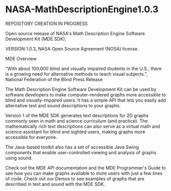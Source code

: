 # NASA-MathDescriptionEngine1.0.3

REPOSITORY CREATION IN PROGRESS

Open source release of NASA's Math Description Engine Software Development Kit (MDE SDK),

  VERSION 1.0.3, NASA Open Source Agreement (NOSA) license. 

MDE Overview

"With about 100,000 blind and visually impaired students in the U.S., there is a growing need for alternative methods to teach visual subjects.", National Federation of the Blind Press Release

The Math Description Engine Software Development Kit can be used by software developers to make computer-rendered graphs more accessible to blind and visually-impaired users. It has a simple API that lets you easily add alternative text and sound descriptions to your graphs.

Version 1 of the MDE SDK generates text descriptions for 2D graphs commonly seen in math and science curriculum (and practice). The mathematically rich text descriptions can also serve as a virtual math and science assistant for blind and sighted users, making graphs more accessible for everyone.

The Java-based toolkit also has a set of accessible Java Swing components that enable user-controlled viewing and analysis of graphs using sound.

Check out the MDE API documentation and the MDE Programmer's Guide to see how you can make graphs available to more users with just a few lines of code. Check out our Demos to see examples of graphs that are described in text and sound with the MDE SDK.
